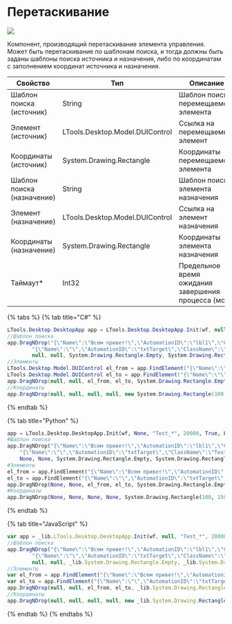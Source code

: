 # Перетаскивание

![](../../resources/basic/desktop/image-(51).png)

Компонент, производящий перетаскивание элемента управления. Может быть перетаскивание по шаблонам поиска, и тогда должны быть заданы шаблоны поиска источника и назначения, либо по координатам с заполнением координат источника и назначения.

| Свойство                   | Тип                             | Описание                                           |
| -------------------------- | ------------------------------- | -------------------------------------------------- |
| Шаблон поиска (источник)   | String                          | Шаблон поиска перемещаемого элемента               |
| Элемент (источник)         | LTools.Desktop.Model.DUIControl | Ссылка на перемещаемый элемент                     |
| Координаты (источник)      | System.Drawing.Rectangle        | Координаты перемещаемого элемента                  |
| Шаблон поиска (назначение) | String                          | Шаблон поиска элемента назначения                  |
| Элемент (назначение)       | LTools.Desktop.Model.DUIControl | Ссылка на элемент назначения                       |
| Координаты (назначение)    | System.Drawing.Rectangle        | Координаты элемента назначения                     |
| Таймаут\*                  | Int32                           | Предельное время ожидания завершения процесса (мс) |

{% tabs %}
{% tab title="C#" %}
```csharp
LTools.Desktop.DesktopApp app = LTools.Desktop.DesktopApp.Init(wf, null, "Test_*", 20000, true, LTools.Desktop.Model.DesktopTypes.UIAUTOMATION);
//Шаблон поиска
app.DragNDrop("{\"Name\":\"Всем привет!\",\"AutomationID\":\"lbl1\",\"ClassName\":\"Text\",\"AUIProperties\":[],\"TextSearchMode\":0,\"IsRoot\":false,\"IsQuickSearch\":false}",
		"{\"Name\":\"\",\"AutomationID\":\"txtTarget\",\"ClassName\":\"TextBlock\",\"AUIProperties\":[],\"TextSearchMode\":0,\"IsRoot\":false,\"IsQuickSearch\":false}",
		null, null, System.Drawing.Rectangle.Empty, System.Drawing.Rectangle.Empty, 10000);
//Элементы
LTools.Desktop.Model.DUIControl el_from = app.FindElement("{\"Name\":\"Всем привет!\",\"AutomationID\":\"lbl1\",\"ClassName\":\"Text\",\"AUIProperties\":[],\"TextSearchMode\":0,\"IsRoot\":false,\"IsQuickSearch\":false}");
LTools.Desktop.Model.DUIControl el_to = app.FindElement("{\"Name\":\"\",\"AutomationID\":\"txtTarget\",\"ClassName\":\"TextBlock\",\"AUIProperties\":[],\"TextSearchMode\":0,\"IsRoot\":false,\"IsQuickSearch\":false}");
app.DragNDrop(null, null, el_from, el_to, System.Drawing.Rectangle.Empty, System.Drawing.Rectangle.Empty, 10000);
//Координаты
app.DragNDrop(null, null, null, null, new System.Drawing.Rectangle(100, 150, 0, 0), new System.Drawing.Rectangle(200, 250, 0, 0));
```
{% endtab %}

{% tab title="Python" %}
```python
app = LTools.Desktop.DesktopApp.Init(wf, None, "Test_*", 20000, True, LTools.Desktop.Model.DesktopTypes.UIAUTOMATION)
#Шаблон поиска
app.DragNDrop("{\"Name\":\"Всем привет!\",\"AutomationID\":\"lbl1\",\"ClassName\":\"Text\",\"AUIProperties\":[],\"TextSearchMode\":0,\"IsRoot\":false,\"IsQuickSearch\":false}",
	"{\"Name\":\"\",\"AutomationID\":\"txtTarget\",\"ClassName\":\"TextBlock\",\"AUIProperties\":[],\"TextSearchMode\":0,\"IsRoot\":false,\"IsQuickSearch\":false}",
	None, None, System.Drawing.Rectangle.Empty, System.Drawing.Rectangle.Empty, 10000)
#Элементы
el_from = app.FindElement("{\"Name\":\"Всем привет!\",\"AutomationID\":\"lbl1\",\"ClassName\":\"Text\",\"AUIProperties\":[],\"TextSearchMode\":0,\"IsRoot\":false,\"IsQuickSearch\":false}")
el_to = app.FindElement("{\"Name\":\"\",\"AutomationID\":\"txtTarget\",\"ClassName\":\"TextBlock\",\"AUIProperties\":[],\"TextSearchMode\":0,\"IsRoot\":false,\"IsQuickSearch\":false}")
app.DragNDrop(None, None, el_from, el_to, System.Drawing.Rectangle.Empty, System.Drawing.Rectangle.Empty, 10000)
#Координаты
app.DragNDrop(None, None, None, None, System.Drawing.Rectangle(100, 150, 0, 0), System.Drawing.Rectangle(200, 250, 0, 0))
```
{% endtab %}

{% tab title="JavaScript" %}
```javascript
var app = _lib.LTools.Desktop.DesktopApp.Init(wf, null, "Test_*", 20000, true, _lib.LTools.Desktop.Model.DesktopTypes.UIAUTOMATION);
//Шаблон поиска
app.DragNDrop("{\"Name\":\"Всем привет!\",\"AutomationID\":\"lbl1\",\"ClassName\":\"Text\",\"AUIProperties\":[],\"TextSearchMode\":0,\"IsRoot\":false,\"IsQuickSearch\":false}",
		"{\"Name\":\"\",\"AutomationID\":\"txtTarget\",\"ClassName\":\"TextBlock\",\"AUIProperties\":[],\"TextSearchMode\":0,\"IsRoot\":false,\"IsQuickSearch\":false}",
		null, null, _lib.System.Drawing.Rectangle.Empty, _lib.System.Drawing.Rectangle.Empty, 10000);
//Элементы
var el_from = app.FindElement("{\"Name\":\"Всем привет!\",\"AutomationID\":\"lbl1\",\"ClassName\":\"Text\",\"AUIProperties\":[],\"TextSearchMode\":0,\"IsRoot\":false,\"IsQuickSearch\":false}");
var el_to = app.FindElement("{\"Name\":\"\",\"AutomationID\":\"txtTarget\",\"ClassName\":\"TextBlock\",\"AUIProperties\":[],\"TextSearchMode\":0,\"IsRoot\":false,\"IsQuickSearch\":false}");
app.DragNDrop(null, null, el_from, el_to, _lib.System.Drawing.Rectangle.Empty, _lib.System.Drawing.Rectangle.Empty, 10000);
//Координаты
app.DragNDrop(null, null, null, null, new _lib.System.Drawing.Rectangle(100, 150, 0, 0), new _lib.System.Drawing.Rectangle(200, 250, 0, 0));		
```
{% endtab %}
{% endtabs %}

